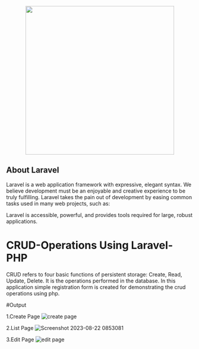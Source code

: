 <p align="center"><a href="https://laravel.com" target="_blank"><img src="https://raw.githubusercontent.com/laravel/art/master/logo-lockup/5%20SVG/2%20CMYK/1%20Full%20Color/laravel-logolockup-cmyk-red.svg" width="400"></a></p>


## About Laravel

Laravel is a web application framework with expressive, elegant syntax. We believe development must be an enjoyable and creative experience to be truly fulfilling. Laravel takes the pain out of development by easing common tasks used in many web projects, such as:

Laravel is accessible, powerful, and provides tools required for large, robust applications.

# CRUD-Operations Using Laravel-PHP

CRUD refers to four basic functions of persistent storage: Create, Read, Update, Delete. It is the operations performed in the database.
In this application simple registration form is created for demonstrating the crud operations using php.

#Output

1.Create Page
![create page](https://github.com/pranav2151/CRUD-Operation-Using-PHP/assets/86565193/bc1c2143-9f82-474d-ad07-57e07e69078a)

2.List Page
![Screenshot 2023-08-22 0853081](https://github.com/pranav2151/CRUD-Operation-Using-PHP/assets/86565193/17a2e946-ccec-49b8-93b8-374e240b53dc)

3.Edit Page
![edit page](https://github.com/pranav2151/CRUD-Operation-Using-PHP/assets/86565193/7fba3457-d2a0-4051-96ef-32c460e21301)
